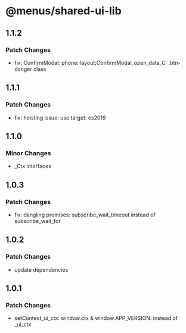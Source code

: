 # @menus/shared-ui-lib

## 1.1.2

### Patch Changes

- fix: ConfirmModal: phone: layout;ConfirmModal_open_data_C: .btn-danger class

## 1.1.1

### Patch Changes

- fix: hoisting issue: use target: es2019

## 1.1.0

### Minor Changes

- \_Ctx interfaces

## 1.0.3

### Patch Changes

- fix: dangling promises: subscribe_wait_timeout instead of subscribe_wait_for

## 1.0.2

### Patch Changes

- update dependencies

## 1.0.1

### Patch Changes

- setContext_ui_ctx: window.ctx & window.APP_VERSION: instead of \_ui_ctx
